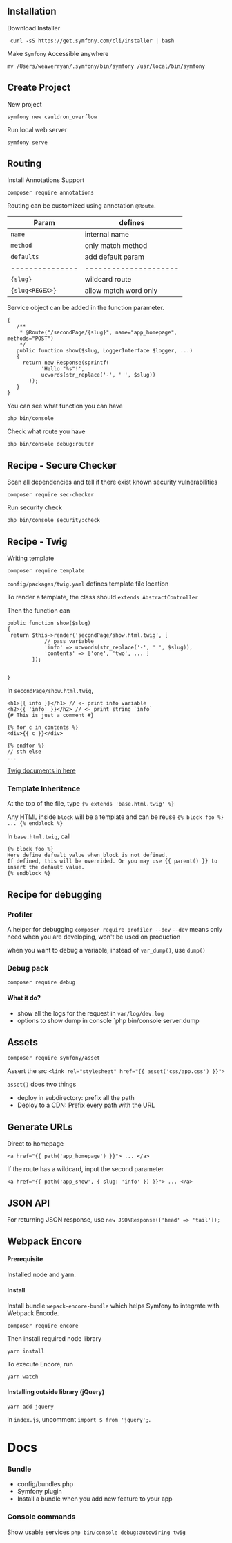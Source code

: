 ## Installation

Download Installer

` curl -sS https://get.symfony.com/cli/installer | bash`
 
 Make `Symfony` Accessible anywhere
 
 `mv /Users/weaverryan/.symfony/bin/symfony /usr/local/bin/symfony`
 
 ## Create Project
 
 New project
 
 `symfony new cauldron_overflow`
 
 Run local web server
 
 `symfony serve`
 
 ## Routing
 
 Install Annotations Support
 
 `composer require annotations`
 
 Routing can be customized using annotation `@Route`.
 
 | Param           | defines               |
 | --------------- | --------------------- |
 | `name`          | internal name         |
 | `method`        | only match method     |
 | `defaults`      | add default param     |
 | --------------- | --------------------- |
 | `{slug}`        | wildcard route        |
 | `{slug<REGEX>}` | allow match word only | 
 
 Service object can be added in the function parameter.

 
 ```class MyController
{
    /**
     * @Route("/secondPage/{slug}", name="app_homepage", methods="POST")
     */
    public function show($slug, LoggerInterface $logger, ...)
    {
      return new Response(sprintf(
            'Hello "%s"!',
            ucwords(str_replace('-', ' ', $slug))
        ));
    }
}
```

You can see what function you can have

`php bin/console`

Check what route you have

`php bin/console debug:router`

## Recipe - Secure Checker

Scan all dependencies and tell if there exist known security vulnerabilities

`composer require sec-checker`

Run security check 

`php bin/console security:check`

## Recipe - Twig

Writing template

`composer require template`

`config/packages/twig.yaml` defines template file location

To render a template, the class should `extends AbstractController`

Then the function can 
```
public function show($slug)
{
 return $this->render('secondPage/show.html.twig', [
            // pass variable
            'info' => ucwords(str_replace('-', ' ', $slug)),
            'contents' => ['one', 'two', ... ]
        ]);
        

}
```

In `secondPage/show.html.twig`, 

```
<h1>{{ info }}</h1> // <- print info variable
<h2>{{ 'info' }}</h2> // <- print string `info`
{# This is just a comment #}

{% for c in contents %}
<div>{{ c }}</div>

{% endfor %}
// sth else
...

```

[Twig documents in here](https://twig.symfony.com/doc/)

### Template Inheritence

At the top of the file, type  `{% extends 'base.html.twig' %}`

Any HTML inside `block` will be a template and can be reuse
`{% block foo %} ... {% endblock %}`

In `base.html.twig`, call 
```
{% block foo %}
Here define defualt value when block is not defined.
If defined, this will be overrided. Or you may use {{ parent() }} to insert the default value.
{% endblock %}
```

## Recipe for debugging

### Profiler

A helper for debugging
`composer require profiler --dev`
`--dev` means only need when you are developing, won't be used on production

when you want to debug a variable, instead of `var_dump()`, use `dump()`

### Debug pack

`composer require debug`

#### What it do?
- show all the logs for the request in `var/log/dev.log`
- options to show dump in console `php bin/console server:dump

## Assets

`composer require symfony/asset`

Assert the src
`<link rel="stylesheet" href="{{ asset('css/app.css') }}">`

`asset()` does two things 
- deploy in subdirectory: prefix all the path
- Deploy to a CDN: Prefix every path with the URL


## Generate URLs

Direct to homepage
```
<a href="{{ path('app_homepage') }}"> ... </a>
```

If the route has a wildcard, input the second parameter
```
<a href="{{ path('app_show', { slug: 'info' }) }}"> ... </a>
```

## JSON API

For returning JSON response, use `new JSONResponse(['head' => 'tail']);`

## Webpack Encore

#### Prerequisite
Installed node and yarn.

#### Install

Install bundle `wepack-encore-bundle` which helps Symfony to integrate with Webpack Encode.

`composer require encore`

Then install required node library

`yarn install`

To execute Encore, run

`yarn watch`

#### Installing outside library (jQuery)

`yarn add jquery`

in `index.js`, uncomment `import $ from 'jquery';`.



# Docs

### Bundle

- config/bundles.php
- Symfony plugin
- Install a bundle when you add new feature to your app

### Console commands

Show usable services
`php bin/console debug:autowiring twig`
